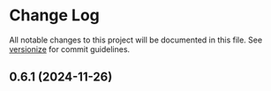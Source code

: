 # Change Log

All notable changes to this project will be documented in this file. See [versionize](https://github.com/versionize/versionize) for commit guidelines.

<a name="0.6.1"></a>
## 0.6.1 (2024-11-26)

